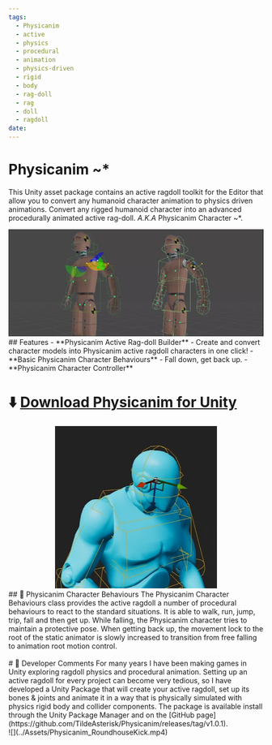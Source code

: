 ```yaml
---
tags:
  - Physicanim
  - active
  - physics
  - procedural
  - animation
  - physics-driven
  - rigid
  - body
  - rag-doll
  - rag
  - doll
  - ragdoll
date:
---
```

# Physicanim ~*
This Unity asset package contains an active ragdoll toolkit for the Editor that allow you to convert any humanoid character animation to physics driven animations. Convert any rigged humanoid character into an advanced procedurally animated active rag-doll. *A.K.A* Physicanim Character ~\*. 
<center><img src="../Assets/Physicanim_DevChar_CrashTest.png"/></center>
## Features
- **Physicanim Active Rag-doll Builder** - Create and convert character models into Physicanim active ragdoll characters in one click!
- **Basic Physicanim Character Behaviours** - Fall down, get back up.
- **Physicanim Character Controller**

# ⬇️ [Download Physicanim for Unity](https://github.com/TildeAsterisk/Physicanim)
<center><img src="../Assets/Physicanim_DevCharacter.jpeg" /></center>
## 🦿 Physicanim Character Behaviours
The Physicanim Character Behaviours class provides the active ragdoll a number of procedural behaviours to react to the standard situations. It is able to walk, run, jump, trip, fall and then get up.  
While falling, the Physicanim character tries to maintain a protective pose. When getting back up, the movement lock to the root of the static animator is slowly increased to transition from free falling to animation root motion control.
<center><img src="/Assets/activeragdolldevclipGIF.gif" alt=""></center>
# 📝 Developer Comments
For many years I have been making games in Unity exploring ragdoll physics and procedural animation. Setting up an active ragdoll for every project can become very tedious, so I have  developed a Unity Package that will create your active ragdoll, set up its bones & joints and animate it in a way that is physically simulated with physics rigid body and collider components. The package is available install through the Unity Package Manager and on the [GitHub page](https://github.com/TildeAsterisk/Physicanim/releases/tag/v1.0.1).<br>
![](../Assets/Physicanim_RoundhouseKick.mp4)